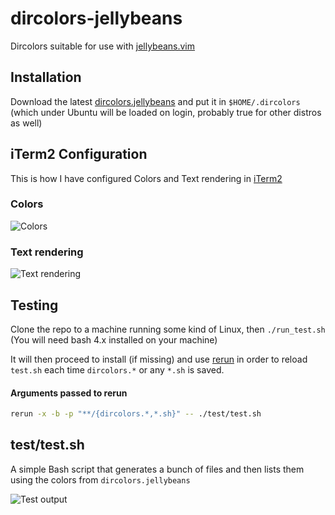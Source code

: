 dircolors-jellybeans
====================

Dircolors suitable for use with
[jellybeans.vim](https://github.com/nanotech/jellybeans.vim)

## Installation

Download the latest
[dircolors.jellybeans](https://raw.github.com/peterhellberg/dircolors-jellybeans/master/dircolors.jellybeans)
and put it in `$HOME/.dircolors` (which under Ubuntu will be loaded on login,
probably true for other distros as well)

## iTerm2 Configuration

This is how I have configured Colors and Text rendering in
[iTerm2](http://www.iterm2.com/)

### Colors
![Colors](https://assets.c7.se/skitch/iterm2_colors-131231.png)

### Text rendering
![Text rendering](https://assets.c7.se/skitch/iterm2_text_rendering-131231.png)

## Testing

Clone the repo to a machine running some kind of Linux, then `./run_test.sh`
(You will need bash 4.x installed on your machine)

It will then proceed to install (if missing) and use
[rerun](https://github.com/alexch/rerun/) in order to reload
`test.sh` each time `dircolors.*` or any `*.sh` is saved.

#### Arguments passed to rerun
```bash
rerun -x -b -p "**/{dircolors.*,*.sh}" -- ./test/test.sh
```

## test/test.sh

A simple Bash script that generates a bunch of files
and then lists them using the colors from `dircolors.jellybeans`

![Test output](https://assets.c7.se/skitch/run_test.sh-20140101-014450.png)

